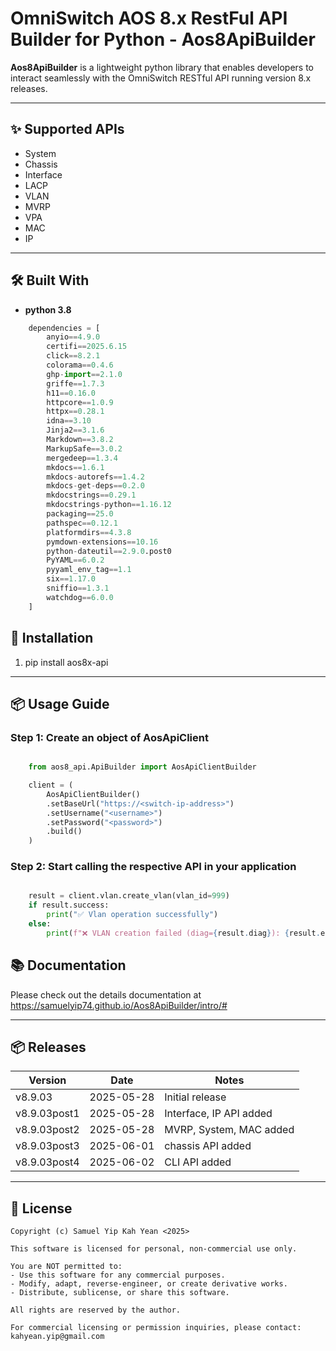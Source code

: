 
# OmniSwitch AOS 8.x RestFul API Builder for Python - **Aos8ApiBuilder**

**Aos8ApiBuilder** is a lightweight python library that enables developers to interact seamlessly with the OmniSwitch RESTful API running version 8.x releases.

---

## ✨ Supported APIs

- System
- Chassis
- Interface
- LACP
- VLAN
- MVRP 
- VPA
- MAC
- IP

---

## 🛠️ Built With

- **python 3.8**

```python
    dependencies = [
        anyio==4.9.0
        certifi==2025.6.15
        click==8.2.1
        colorama==0.4.6
        ghp-import==2.1.0
        griffe==1.7.3
        h11==0.16.0
        httpcore==1.0.9
        httpx==0.28.1
        idna==3.10
        Jinja2==3.1.6
        Markdown==3.8.2
        MarkupSafe==3.0.2
        mergedeep==1.3.4
        mkdocs==1.6.1
        mkdocs-autorefs==1.4.2
        mkdocs-get-deps==0.2.0
        mkdocstrings==0.29.1
        mkdocstrings-python==1.16.12
        packaging==25.0
        pathspec==0.12.1
        platformdirs==4.3.8
        pymdown-extensions==10.16
        python-dateutil==2.9.0.post0
        PyYAML==6.0.2
        pyyaml_env_tag==1.1
        six==1.17.0
        sniffio==1.3.1
        watchdog==6.0.0
    ]
```

## 🚀 Installation


1. pip install aos8x-api

---

## 📦 Usage Guide

### Step 1: Create an object of AosApiClient


```python

    from aos8_api.ApiBuilder import AosApiClientBuilder

    client = (
        AosApiClientBuilder()
        .setBaseUrl("https://<switch-ip-address>")
        .setUsername("<username>")
        .setPassword("<password>")
        .build()
    )

```

### Step 2: Start calling the respective API in your application

```python

    result = client.vlan.create_vlan(vlan_id=999)
    if result.success:
        print("✅ Vlan operation successfully")
    else:
        print(f"❌ VLAN creation failed (diag={result.diag}): {result.error}")
```

## 📚 Documentation

Please check out the details documentation at https://samuelyip74.github.io/Aos8ApiBuilder/intro/#

---

## 📦 Releases

| Version          | Date       | Notes                       |
|------------------|------------|-----------------------------|
| v8.9.03          | 2025-05-28 | Initial release             |
| v8.9.03post1     | 2025-05-28 | Interface, IP API added     |
| v8.9.03post2     | 2025-05-28 | MVRP, System, MAC added     |
| v8.9.03post3     | 2025-06-01 | chassis API added           |
| v8.9.03post4     | 2025-06-02 | CLI API added               |

---

## 📄 License

```
Copyright (c) Samuel Yip Kah Yean <2025>

This software is licensed for personal, non-commercial use only.

You are NOT permitted to:
- Use this software for any commercial purposes.
- Modify, adapt, reverse-engineer, or create derivative works.
- Distribute, sublicense, or share this software.

All rights are reserved by the author.

For commercial licensing or permission inquiries, please contact:
kahyean.yip@gmail.com
```


